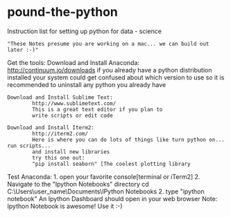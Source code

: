 pound-the-python
================

Instruction list for setting up python for data - science

	"These Notes presume you are working on a mac... we can build out later :-)"

Get the tools:
	Download and Install Anaconda:
		http://continuum.io/downloads
		if you already have a python distribution installed
		your system could get confused about which version to use
		so it is recommended to uninstall any python you already have


	Download and Install Sublime Text:
			http://www.sublimetext.com/
			This is a great text editor if you plan to 
			write scripts or edit code

	Download and Install Iterm2:
			http://iterm2.com/
			Here is where you can do lots of things like turn python on... run scripts...
			and install new libraries 
			try this one out:
			"pip install seaborn" [The coolest plotting library 

Test Anaconda:
		1. open your favorite console[terminal or iTerm2]
		2. Navigate to the "Ipython Notebooks" directory
			cd C:\Users\user_name\Documents\IPython Notebooks
		2. type "ipython notebook"
			An Ipython Dashboard should open in your web browser
		Note: Ipython Notebook is awesome! Use it :-)

